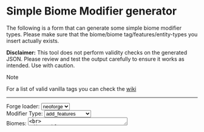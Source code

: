 <script setup>
import { ref, computed } from 'vue'

const loader = ref('neoforge')
const type = ref('add_features')
const biomes = ref('')
const features = ref('')
const decorationStep = ref('')
const entityType = ref('')
const maxCount = ref('')
const minCount = ref('')
const weight = ref('')
const entityTypes = ref('')

const decorationText = computed(() => {
  let text = 'Decoration Step: '
  if (type.value == 'remove_features') {
    text += " (Optional)"
  }
  return text
})

const output = computed(() => {
  var match = /\r|\n/;

  const biomesEmpty = biomes.value.length == 0
  if (biomesEmpty) {
    return "Please insert at least 1 biome / biome tag"
  }
  const featuresEmpty = features.value.length == 0
  const decorationStepEmpty = decorationStep.value.length == 0
  if (type.value == 'add_features') {
    if (featuresEmpty) {
      return "Please insert a feature"
    } else if (decorationStepEmpty) {
      return "Please select a decoration step!"
    } else {
      return JSON.stringify({
        type: loader.value + ":" + type.value,
        biomes: match.exec(biomes.value) ? biomes.value.toLowerCase().split(/\r?\n/) : biomes.value.toLowerCase(),
        features: match.exec(features.value) ? features.value.toLowerCase().split(/\r?\n/) : features.value.toLowerCase(),
        decoration: decorationStep.value
      }, null, 4)
    }
  } else if (type.value == 'remove_features') {
    if (featuresEmpty) {
      return "Please insert a feature"
    } else {
      if (decorationStep.value.length > 0) {
        return JSON.stringify({
          type: loader.value + ":" + type.value,
          biomes: match.exec(biomes.value) ? biomes.value.toLowerCase().split(/\r?\n/) : biomes.value.toLowerCase(),
          features: match.exec(features.value) ? features.value.toLowerCase().split(/\r?\n/) : features.value.toLowerCase(),
          steps: decorationStep.value.length > 0 ? decorationStep.value : ''
        }, null, 2)
      } else {
        return JSON.stringify({
          type: loader.value + ":" + type.value,
          biomes: match.exec(biomes.value) ? biomes.value.toLowerCase().split(/\r?\n/) : biomes.value.toLowerCase(),
          features: match.exec(features.value) ? features.value.toLowerCase().split(/\r?\n/) : features.value.toLowerCase()
        }, null, 4)
      }
    }
  } else if (type.value == 'add_spawns') {
    if (entityType.value.length == 0) {
      return "Please insert an entity type"
    } else if (weight.value.length == 0) {
      return "Please specify the spawn weight"
    } else if  (minCount.value.length == 0) {
      return "Please specify the min count"
    } else if (maxCount.value.length == 0) {
      return "Please specify the max count"
    } else {
     return JSON.stringify({
        type: loader.value + ":" + type.value,
        biomes: match.exec(biomes.value) ? biomes.value.toLowerCase().split(/\r?\n/) : biomes.value.toLowerCase(),
        spawners: {
          type: entityType.value.toLowerCase(),
          maxCount: maxCount.value,
          minCount: minCount.value,
          weight: weight.value,
        }
      }, null, 4)
    }
  } else if (type.value == 'remove_spawns') {
    if (entityTypes.value.length == 0) {
      return "Please insert at least 1 entity type"
    } else {
      return JSON.stringify({
        type: loader.value + ":" + type.value,
        entity_types: match.exec(entityTypes.value) ? entityTypes.value.split(/\r?\n/) : entityTypes.value
      }, null, 4)
    }
  }
  
  return ""
})
</script>

# Simple Biome Modifier generator
The following is a form that can generate some simple biome modifier types. Please make sure that the biome/biome tag/features/entity-types you insert actually exists.

**Disclaimer:** This tool does not perform validity checks on the generated JSON. Please review and test the output carefully to ensure it works as intended. Use with caution.
> [!NOTE]
> For a list of valid vanilla tags you can check the [wiki](https://minecraft.wiki/w/Tag#Biomes)

<hr>
Forge loader: 
<select name="forge loader" id="forge-loader" v-model="loader">
    <option value="neoforge">neoforge</option>
    <option value="forge">forge</option>
</select><br>
Modifier Type:
<select name="modifier-type" id="modifier-type" v-model="type">
    <option value="add_features">add_features</option>
    <option value="remove_features">remove_features</option>
    <option value="add_spawns">add_spawns</option>
    <option value="remove_spawns">remove_spawns</option>
</select><br>
Biomes: 
<textarea name="biomes" type="text" rows="1" cols="30" placeholder="#minecraft:is_jungle" v-model="biomes"/><br>
<div v-if="type == 'add_features' || type == 'remove_features'">
Features: 
<textarea name="features" type="text" rows="1" cols="30" placeholder="minecraft:bamboo_vegetation" v-model="features"/><br>
{{ decorationText }}
<select name="decoration-step" id="decoration-step" v-model="decorationStep">
    <option value="lakes">lakes</option>
    <option value="local_modifications">local_modifications</option>
    <option value="underground_structures">underground_structures</option>
    <option value="surface_structures">surface_structures</option>
    <option value="strongholds">strongholds</option>
    <option value="underground_ores">underground_ores</option>
    <option value="underground_decoration">underground_decoration</option>
    <option value="fluid_springs">fluid_springs</option>
    <option value="vegetal_decoration">vegetal_decoration</option>
    <option value="top_layer_modification">top_layer_modification</option>
</select><button v-if="type == 'remove_features'" @click="decorationStep = ''" class="btn">Clear</button><br>
</div>
<div v-if="type == 'add_spawns'">
    Entity: 
    <input id="entity-type" type="text" placeholder="minecraft:parrot" v-model="entityType"><br>
    Weight: 
    <input id="weight" type="number" placeholder="40" v-model="weight"><br>
    Min count: 
    <input id="min-count" type="number" placeholder="1" v-model="minCount"><br>
    Max Count: 
    <input id="max-count" type="number" placeholder="2" v-model="maxCount"><br>
</div>
<div v-if="type == 'remove_spawns'">
    Entities: 
    <textarea id="entity-type" type="text" rows="1" cols="30" placeholder="minecraft:parrot" v-model="entityTypes"/><br>
</div>
<br>
<hr>
<div class="language-json vp-adaptive-theme">
  <button title="Copy Code" class="copy"></button><span class="lang">json</span>
  <pre class="shiki shiki-themes github-light github-dark vp-code">{{ output }}</pre>
</div>

<style>
.btn {
    border: 1px solid #161618;
    border-radius: 4px;
    padding: 0 6px;
    margin-left: 4px;
}
select {
    padding: 0 6px;
    border-radius: 4px;
}
input, textarea, select {
    border: 1px solid #161618;
    border-radius: 4px;
}
input::placeholder, textarea::placeholder {
    padding: 4px;
    color: #52515b;
}
</style>